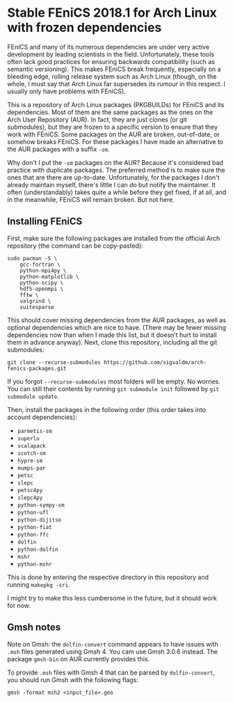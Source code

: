# Stable FEniCS 2018.1 for Arch Linux with frozen dependencies
FEniCS and many of its numerous dependencies are under very active development by leading scientists in the field. Unfortunately, these tools often lack good practices for ensuring backwards compatibility (such as semantic versioning). This makes FEniCS break frequently, especially on a bleeding edge, rolling release system such as Arch Linux (though, on the whole, I must say that Arch Linux far supersedes its rumour in this respect. I usually only have problems with FEniCS).

This is a repository of Arch Linux packages (PKGBUILDs) for FEniCS and its dependencies. Most of them are the same packages as the ones on the Arch User Repository (AUR). In fact, they are just clones (or git submodules), but they are frozen to a specific version to ensure that they work with FEniCS. Some packages on the AUR are broken, out-of-date, or somehow breaks FEniCS. For these packages I have made an alternative to the AUR packages with a suffix `-sm`.

Why don't I put the `-sm` packages on the AUR? Because it's considered bad practice with duplicate packages. The preferred method is to make sure the ones that are there are up-to-date. Unfortunately, for the packages I don't already maintain myself, there's little I can do but notify the maintainer. It often (understandably) takes quite a while before they get fixed, if at all, and in the meanwhile, FEniCS will remain broken. But not here.

## Installing FEniCS

First, make sure the following packages are installed from the official Arch repository (the command can be copy-pasted):

```
sudo pacman -S \
    gcc-fortran \
    python-mpi4py \
    python-matplotlib \
    python-scipy \
    hdf5-openmpi \
    fftw \
    valgrind \
    suitesparse
```
This should cover missing dependencies from the AUR packages, as well as optional dependencies which are nice to have. (There may be fewer missing dependencies now than when I made this list, but it doesn't hurt to install them in advance anyway).
Next, clone this repository, including all the git submodules:
```
git clone --recurse-submodules https://github.com/sigvaldm/arch-fenics-packages.git
```
If you forgot `--recurse-submodules` most folders will be empty. No worries. You can still their contents by running `git submodule init` followed by `git submodule update`.

Then, install the packages in the following order (this order takes into account dependencies):

- `parmetis-sm`
- `superlu`
- `scalapack`
- `scotch-sm`
- `hypre-sm`
- `mumps-par`
- `petsc`
- `slepc`
- `petsc4py`
- `slepc4py`
- `python-sympy-sm`
- `python-ufl`
- `python-dijitso`
- `python-fiat`
- `python-ffc`
- `dolfin`
- `python-dolfin`
- `mshr`
- `python-mshr`

This is done by entering the respective directory in this repository and running `makepkg -sri`.

I might try to make this less cumbersome in the future, but it should work for now.

## Gmsh notes

Note on Gmsh: the `dolfin-convert` command appears to have issues with `.msh` files generated using Gmsh 4. You cam use Gmsh 3.0.6 instead. The package `gmsh-bin` on AUR currently provides this.

To provide `.msh` files with Gmsh 4 that can be parsed by `dolfin-convert`, you should run Gmsh with the following flags:
```
gmsh -format msh2 <input_file>.geo
```
